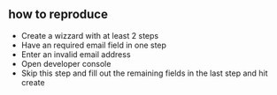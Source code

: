 ## how to reproduce

-   Create a wizzard with at least 2 steps
-   Have an required email field in one step
-   Enter an invalid email address
-   Open developer console
-   Skip this step and fill out the remaining fields in the last step and hit create

